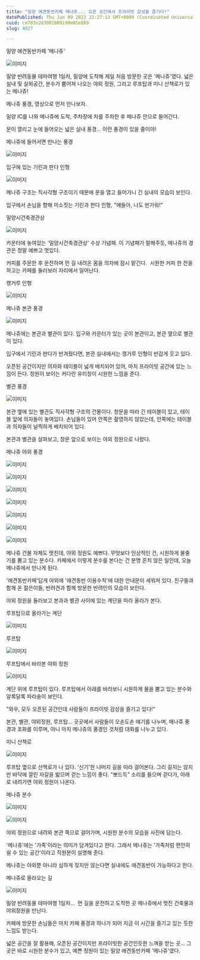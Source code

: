 ```yaml
---
title: "밀양 애견동반카페 메나쥬... 오픈 공간에서 프라이빗 감성을 즐기다!"
datePublished: Thu Jun 09 2022 22:27:13 GMT+0000 (Coordinated Universal Time)
cuid: cm703o2d3002809i90m05e889
slug: 4027

---
```



밀양 애견동반카페 '메나쥬'

![이미지](https://cdn.hashnode.com/res/hashnode/image/upload/v1739255203686/a38c0860-7a21-44e6-9ce4-41319452f566.jpeg)

밀양 반려동물 테마여행 1일차, 밀양에 도착해 제일 처음 방문한 곳은 '메나쥬'였다. 넓은 실내 및 실외공간, 분수가 뿜어져 나오는 야외 정원, 그리고 루프탑과 미니 산책로가 있는 메나쥬!

메나쥬 풍경, 영상으로 먼저 만나보자.

밀양 IC를 나와 메나쥬에 도착, 주차장에 차를 주차한 후 메나쥬 안으로 들어간다.

문이 열리고 눈에 들어오는 넓은 실내 풍경... 이런 풍경이 있을 줄이야!

메나쥬에 들어서면 만나는 풍경

![이미지](https://cdn.hashnode.com/res/hashnode/image/upload/v1739255206311/6ab1b249-fc9b-4a8a-b2b5-74056b685885.jpeg)

입구에 있는 기린과 판다 인형

![이미지](https://cdn.hashnode.com/res/hashnode/image/upload/v1739255208262/c4ca9d58-18ae-400f-b381-ded446d8792a.jpeg)

메나쥬 구조는 직사각형 구조이기 때문에 문을 열고 들어가니 긴 실내의 모습이 보인다.

입구에서 손님을 향해 미소짓는 기린과 판다 인형, "얘들아, 나도 반가워!"

밀양시건축경관상

![이미지](https://cdn.hashnode.com/res/hashnode/image/upload/v1739255210455/ba47b831-3c7b-4342-9d6f-bfe7b1b78e58.jpeg)

카운터에 놓여있는 '밀양시건축경관상' 수상 기념패. 이 기념패가 말해주듯, 메나쥬의 경관은 정말 예쁘고 멋있다.

커피를 주문한 후 운전하며 먼 길 내려온 몸을 의자에 잠시 맡긴다.  시원한 커피 한 잔을 하고는 카페를 둘러보러 자리에서 일어난다.

캥거루 인형

![이미지](https://cdn.hashnode.com/res/hashnode/image/upload/v1739255212530/64513a33-b89a-4c95-8894-df1443ae398a.jpeg)

메나쥬 본관 풍경

![이미지](https://cdn.hashnode.com/res/hashnode/image/upload/v1739255214542/69d0501a-fadb-4d7f-b9f4-7092e1158dff.jpeg)

메나쥬에는 본관과 별관이 있다. 입구와 카운터가 있는 곳이 본관이고, 본관 옆으로 별관이 있다.

입구에서 기린과 판다가 반겨줬다면, 본관 실내에서는 캥거루 인형이 반갑게 웃고 있다.

오픈된 공간이지만 의자와 테이블이 넓게 배치되어 있어, 마치 프라이빗 공간에 있는 느낌이 든다. 정원이 보이는 커다란 유리창이 시원한 느낌을 준다.

별관 풍경

![이미지](https://cdn.hashnode.com/res/hashnode/image/upload/v1739255216695/5af9cee8-4307-4bc3-8e96-40cf01d97de9.jpeg)

본관 옆에 있는 별관도 직사각형 구조의 건물이다. 창문을 따라 긴 테이블이 있고, 테이블 앞에 의자들이 놓여있다. 손님들이 있어 안쪽은 촬영하지 않았는데, 안쪽에는 테이블과 의자들이 널찍하게 배치되어 있다.

본관과 별관을 살펴보고, 창문 앞으로 보이는 야외 정원으로 나왔다.

메나쥬 야외 풍경

![이미지](https://cdn.hashnode.com/res/hashnode/image/upload/v1739255218569/b10c7ba9-726b-4944-be00-b4ce8213a1af.jpeg)

![이미지](https://cdn.hashnode.com/res/hashnode/image/upload/v1739255220638/e5d9060f-055b-4cbf-a0d0-5230da6c7f7b.jpeg)

![이미지](https://cdn.hashnode.com/res/hashnode/image/upload/v1739255222762/34ae66ff-8bb3-47f6-b0bb-94e030cfb9ea.jpeg)

![이미지](https://cdn.hashnode.com/res/hashnode/image/upload/v1739255224909/5764022e-1785-4166-80fb-ef0301c2340d.jpeg)

![이미지](https://cdn.hashnode.com/res/hashnode/image/upload/v1739255227184/c270b30e-e52f-4f73-8757-dae3ba3e32ce.jpeg)

![이미지](https://cdn.hashnode.com/res/hashnode/image/upload/v1739255229165/6d085026-d939-40d6-bfaf-174ccd1d000d.jpeg)

![이미지](https://cdn.hashnode.com/res/hashnode/image/upload/v1739255231164/f7e3b492-795c-42c2-af3b-4197ba6a3806.jpeg)

메나쥬 건물 자체도 멋진데, 야외 정원도 예쁘다. 무엇보다 인상적인 건, 시원하게 물줄기를 뿜고 있는 분수다. 카페에서 이렇게 분수를 본다는 건 분명 흔치 않은 일인데, 오늘 메나쥬에서 만나게 된다.

'애견동반카페'답게 야외에 '애견동반 이용수칙'에 대한 안내문이 세워져 있다. 친구들과 함께 온 젊은이들, 반려견과 함께 방문한 반려인의 모습이 보인다.

야외 정원을 둘러보고 본과과 별관 사이에 있는 계단을 따라 올라가 본다.

루프탑으로 올라가는 계단

![이미지](https://cdn.hashnode.com/res/hashnode/image/upload/v1739255233472/ad75c027-40e5-4da0-8427-11730520d1be.jpeg)

루프탑

![이미지](https://cdn.hashnode.com/res/hashnode/image/upload/v1739255235368/aba7dd44-5b80-4417-b4f0-8d9651e2716e.jpeg)

루프탑에서 바라본 야외 정원

![이미지](https://cdn.hashnode.com/res/hashnode/image/upload/v1739255237565/dafcb874-a16e-4584-a4de-b77ccf2181a7.jpeg)

계단 위에 루프탑이 있다. 루프탑에서 아래를 바라보니 시원하게 물을 뿜고 있는 분수와 알록달록 파라솔이 보인다.

"와우, 모두 오픈된 공간인데 사람들이 프라이빗 감성을 즐기고 있다!"

본관, 별관, 야외정원, 루프탑... 곳곳에서 사람들이 오손도손 얘기를 나누며, 메나쥬 풍경과 조화를 이루며, 아니 마치 메나쥬의 풍경인 것처럼 대화를 나누고 있다.

미니 산책로

![이미지](https://cdn.hashnode.com/res/hashnode/image/upload/v1739255239639/bd5bd430-4b4d-47fe-8a69-98fb6b43d6fe.jpeg)

루프탑 옆으로 산책로가 나 있다. '신기'한 나머지 길을 따라 걸어본다. 그리 길지는 않지만 바닥에 깔린 자갈을 밟으며 걷는 느낌이 좋다. "뽀드득" 소리를 들으며 걷다가, 아래로 내려가면 야외 정원이 나온다.

메나쥬 분수

![이미지](https://cdn.hashnode.com/res/hashnode/image/upload/v1739255242090/ccc95d5c-e734-4b0b-a3a3-234f918ecdb4.jpeg)

![이미지](https://cdn.hashnode.com/res/hashnode/image/upload/v1739255243881/46f37bbf-c740-4c11-aeee-9ab6e6d3a654.jpeg)

야외 정원으로 내려와 본관 쪽으로 걸어가며, 시원한 분수의 모습을 사진에 담는다.

'메나쥬'에는 '가족'이라는 의미가 담겨있다고 한다. 그래서 메나쥬는 '가족처럼 편안히 쉴 수 있는 공간'이라고 직원분이 설명해 준다.

메나쥬는 야외뿐 아니라 심하게 짖지만 않는다면 실내에도 애견동반이 가능하다고 한다.

메나쥬로 올라오는 길

![이미지](https://cdn.hashnode.com/res/hashnode/image/upload/v1739255246141/c3e42068-3eea-4bd1-8aa7-ecb8f934f31f.jpeg)

밀양 반려동물 테마여행 1일차...  먼 길을 운전하고 도착한 곳 메나쥬에서 멋진 건축물과 야외정원을 만난다.

카페에 방문한 손님들은 마치 카페 풍경과 하나가 되어 지금 이 시간을 즐기고 있는 듯한 느낌도 받는다.

넓은 공간을 잘 활용해, 오픈된 공간이지만 프라이빗한 공간인듯한 느껴을 받는 곳... 그곳은 바로 시원한 분수가 있고, 예쁜 정원이 있는 밀양 애견동반카페 '메나쥬'였다.